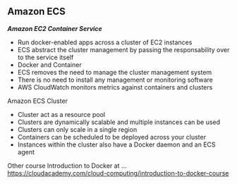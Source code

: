 ## Amazon ECS

***Amazon EC2 Container Service***

* Run docker-enabled apps across a cluster of EC2 instances  
* ECS abstract the cluster management by passing the responsability over to the service itself  
* Docker and Container
* ECS removes the need to manage the cluster management system
* There is no need to install any management or monitoring software
* AWS CloudWatch monitors metrics against containers and clusters

Amazon ECS Cluster
* Cluster act as a resource pool
* Clusters are dynamically scalable and multiple instances can be used
* Clusters can only scale in a single region
* Containers can be scheduled to be deployed across your cluster
* Instances within the cluster also have a Docker daemon and an ECS agent


Other course
Introduction to Docker at ...  
https://cloudacademy.com/cloud-computing/introduction-to-docker-course


